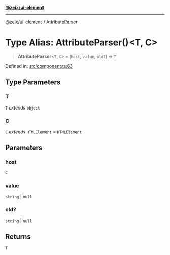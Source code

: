 [**@zeix/ui-element**](../README.md)

***

[@zeix/ui-element](../globals.md) / AttributeParser

# Type Alias: AttributeParser()\<T, C\>

> **AttributeParser**\<`T`, `C`\> = (`host`, `value`, `old?`) => `T`

Defined in: [src/component.ts:63](https://github.com/zeixcom/ui-element/blob/ca211b4b90c507d609f4e96effa3624e9208d00e/src/component.ts#L63)

## Type Parameters

### T

`T` *extends* `object`

### C

`C` *extends* `HTMLElement` = `HTMLElement`

## Parameters

### host

`C`

### value

`string` | `null`

### old?

`string` | `null`

## Returns

`T`
